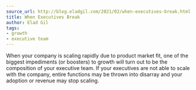 ```yaml
---
source_url: http://blog.eladgil.com/2021/02/when-executives-break.html
title: When Executives Break
author: Elad Gil
tags:
- growth
- executive team
---
```

When your company is scaling rapidly due to product market fit, one of the biggest impediments (or boosters) to growth will turn out to be the composition of your executive team. If your executives are not able to scale with the company, entire functions may be thrown into disarray and your adoption or revenue may stop scaling.
